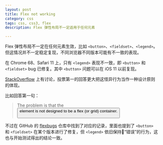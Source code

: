 ```yaml
---
layout: post
title: Flex not working
category: css
tags: css, css3, flex
description: Flex 弹性布局不一定适用于任何元素

---
```


Flex 弹性布局不一定在任何元素生效，比如 `<button>`、`<fieldset>`、`<legend>`。但这情况并不一定稳定复现，不同浏览器不同版本可能有不一致的表现。

在 Chrome 68、Safari 11 上，只有 `<legend>` 表现不一致，即 `<button>` 和 `<fieldset>` bug 已修复。其中 `<button>` 问题可以在 iOS 11 以前复现。

[StackOverflow](https://stackoverflow.com/questions/35464067/flexbox-not-working-on-button-or-fieldset-elements) 上有讨论，投票第一的回答更大把这怪异行为当作一种设计原则的体现。

比如回答第一句：

> The problem is that the <button> element is not designed to be a flex (or grid) container.

不过在 GitHub 的 [flexbugs](https://github.com/philipwalton/flexbugs#9-some-html-elements-cant-be-flex-containers) 仓库中找到了对应的记录，里面也提到了 `<button>` 和 `<fieldset>` 在某个版本进行了修复，但 `<legend>` 依旧保持“错误”的行为，这也与开始测试得出的结论一致。